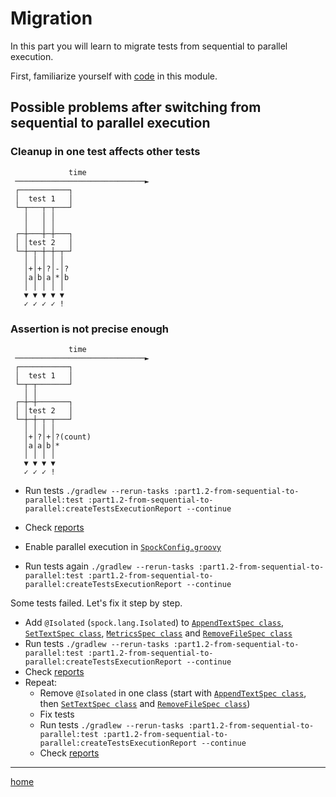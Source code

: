 # Migration

In this part you will learn to migrate tests from sequential to parallel execution.

First, familiarize yourself with [code](src) in this module.

## Possible problems after switching from sequential to parallel execution

### Cleanup in one test affects other tests

```text
             time
 ─────────────────────────────►
 ┌───────────┐
 │  test 1   │
 └─┬───┬─┬───┘
   │   │ │
   │   │ │
 ┌─┼───┼─┼───┐
 │ │test 2   │
 └─┼─┬─┼─┼─┬─┘
   │ │ │ │ │
   │+│+│?│-│?
   │a│b│a│*│b
   │ │ │ │ │
   ▼ ▼ ▼ ▼ ▼
   ✓ ✓ ✓ ✓ !
```

### Assertion is not precise enough

```text
             time
 ─────────────────────────────►
 ┌───────────┐
 │  test 1   │
 └─┬─┬───────┘
   │ │
 ┌─┼─┼───────┐
 │ │test 2   │
 └─┼─┼─┬─┬───┘
   │ │ │ │
   │+│?│+│?(count)
   │a│a│b│*
   │ │ │ │
   ▼ ▼ ▼ ▼
   ✓ ✓ ✓ !
```

- Run
  tests `./gradlew --rerun-tasks :part1.2-from-sequential-to-parallel:test :part1.2-from-sequential-to-parallel:createTestsExecutionReport --continue`
- Check [reports](build/reports/tests-execution/html/test.html)

- Enable parallel execution
  in [`SpockConfig.groovy`](src/test/resources/SpockConfig.groovy)
- Run tests
  again `./gradlew --rerun-tasks :part1.2-from-sequential-to-parallel:test :part1.2-from-sequential-to-parallel:createTestsExecutionReport --continue`

Some tests failed. Let's fix it step by step.

- Add `@Isolated` (`spock.lang.Isolated`)
  to [`AppendTextSpec class`](src/test/groovy/migration/AppendTextSpec.groovy), [`SetTextSpec class`](src/test/groovy/migration/SetTextSpec.groovy), [`MetricsSpec class`](src/test/groovy/migration/MetricsSpec.groovy)
  and [`RemoveFileSpec class`](src/test/groovy/migration/RemoveFileSpec.groovy)
- Run
  tests `./gradlew --rerun-tasks :part1.2-from-sequential-to-parallel:test :part1.2-from-sequential-to-parallel:createTestsExecutionReport --continue`
- Check [reports](build/reports/tests-execution/html/test.html)
- Repeat:
    - Remove `@Isolated` in one class (start
      with [`AppendTextSpec class`](src/test/groovy/migration/AppendTextSpec.groovy),
      then [`SetTextSpec class`](src/test/groovy/migration/SetTextSpec.groovy)
      and [`RemoveFileSpec class`](src/test/groovy/migration/RemoveFileSpec.groovy))
    - Fix tests
    - Run
      tests `./gradlew --rerun-tasks :part1.2-from-sequential-to-parallel:test :part1.2-from-sequential-to-parallel:createTestsExecutionReport --continue`
    - Check [reports](build/reports/tests-execution/html/test.html)

---

[home](../README.md)
